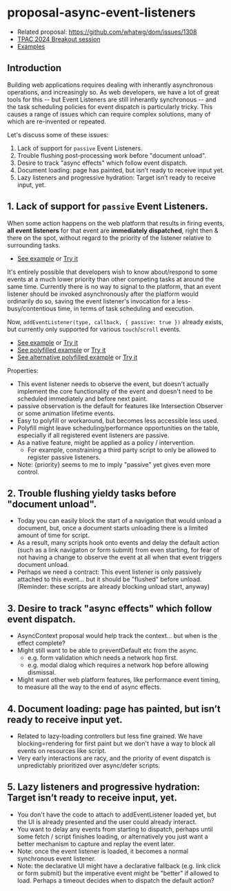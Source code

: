 # proposal-async-event-listeners

- Related proposal: https://github.com/whatwg/dom/issues/1308
- [TPAC 2024 Breakout session](https://www.w3.org/events/meetings/df616a60-8591-4f24-b305-aa0870aac1cb/)
- [Examples](./examples/)

## Introduction

Building web applications requires dealing with inherantly asynchronous operations, and increasingly so.  As web developers, we have a lot of great tools for this -- but Event Listeners are still inherantly synchronous -- and the task scheduling policies for event dispatch is particularly tricky.  This causes a range of issues which can require complex solutions, many of which are re-invented or repeated.

Let's discuss some of these issues:

1. Lack of support for `passive` Event Listeners.
2. Trouble flushing post-processing work before "document unload".
3. Desire to track "async effects" which follow event dispatch.
4. Document loading: page has painted, but isn’t ready to receive input yet.
5. Lazy listeners and progressive hydration: Target isn’t ready to receive input, yet.


## 1. Lack of support for `passive` Event Listeners.

When some action happens on the web platform that results in firing events, **all event listeners** for that event are **immediately dispatched**, right then & there on the spot, without regard to the priority of the listener relative to surrounding tasks.

- [See example](https://github.com/mmocny/proposal-async-event-listeners/blob/main/examples/1a-non-passive-listeners.html) or [Try it](https://mmocny.com/proposal-async-event-listeners/examples/1a-non-passive-listeners.html)

It's entirely possible that developers wish to know about/respond to some events at a much lower priority than other competing tasks at around the same time. Currently there is no way to signal to the platform, that an event listener should be invoked asynchronously after the platform would ordinarily do so, saving the event listener's invocation for a less-busy/contentious time, in terms of task scheduling and execution.

Now, `addEventListener(type, callback, { passive: true })` already exists, but currently only supported for various `touch`/`scroll` events.

- [See example](https://github.com/mmocny/proposal-async-event-listeners/blob/main/examples/1b-passive-listeners.html) or [Try it](https://mmocny.com/proposal-async-event-listeners/examples/1b-passive-listeners.html)
- [See polyfilled example](https://github.com/mmocny/proposal-async-event-listeners/blob/main/examples/1c-polyfill-passive-listeners.html) or [Try it](https://mmocny.com/proposal-async-event-listeners/examples/1c-polyfill-passive-listeners.html)
- [See alternative polyfilled example](https://github.com/mmocny/proposal-async-event-listeners/blob/main/examples/1d-better-polyfill-passive-listeners.html) or [Try it](https://mmocny.com/proposal-async-event-listeners/examples/1d-better-polyfill-passive-listeners.html)


Properties:
- This event listener needs to observe the event, but doesn't actually implement the core functionality of the event and doesn't need to be scheduled immediately and before next paint.
- passive observation is the default for features like Intersection Observer or some animation lifetime events.
- Easy to polyfill or workaround, but becomes less accessible less used.
- Polyfill might leave scheduling/performance opportunities on the table, especially if all registered event listeners are passive.
- As a native feature, might be applied as a policy / intervention.
  - For example, constraining a third party script to only be allowed to register passive listeners.
- Note: {priority} seems to me to imply "passive" yet gives even more control.

## 2. Trouble flushing yieldy tasks before "document unload".

- Today you can easily block the start of a navigation that would unload a document, but, once a document starts unloading there is a limited amount of time for script.
- As a result, many scripts hook onto events and delay the default action (such as a link navigaton or form submit) from even starting, for fear of not having a change to observe the event at all when that event triggers document unload.
- Perhaps we need a contract: This event listener is only passively attached to this event... but it should be "flushed" before unload. (Reminder: these scripts are already blocking unload start, anyway)

## 3. Desire to track "async effects" which follow event dispatch.

- AsyncContext proposal would help track the context... but when is the effect complete?
- Might still want to be able to preventDefault etc from the async.
  - e.g. form validation which needs a network hop first.
  - e.g. modal dialog which requires a network hop before allowing dismissal.
- Might want other web platform features, like performance event timing, to measure all the way to the end of async effects.

## 4. Document loading: page has painted, but isn’t ready to receive input yet.

- Related to lazy-loading controllers but less fine grained. We have blocking=rendering for first paint but we don't have a way to block all events on resources like script.
- Very early interactions are racy, and the priority of event dispatch is unpredictably prioritized over async/defer scripts.

## 5. Lazy listeners and progressive hydration: Target isn’t ready to receive input, yet.

- You don't have the code to attach to addEventListener loaded yet, but the UI is already presented and the user could already interact.
- You want to delay any events from starting to dispatch, perhaps until some fetch / script finishes loading, or alternatively you just want a better mechanism to capture and replay the event later.
- Note: once the event listener is loaded, it becomes a normal synchronous event listener.
- Note: the declarative UI might have a declarative fallback (e.g. link click or form submit) but the imperative event might be "better" if allowed to load. Perhaps a timeout decides when to dispatch the default action?
